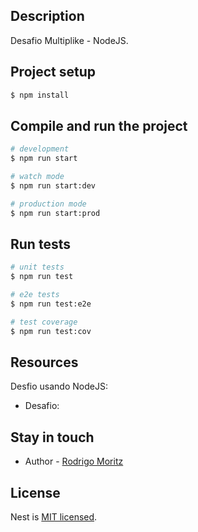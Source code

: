 ## Description

Desafio Multiplike - NodeJS.

## Project setup

```bash
$ npm install
```

## Compile and run the project

```bash
# development
$ npm run start

# watch mode
$ npm run start:dev

# production mode
$ npm run start:prod
```

## Run tests

```bash
# unit tests
$ npm run test

# e2e tests
$ npm run test:e2e

# test coverage
$ npm run test:cov
```

## Resources

Desfio usando NodeJS:

- Desafio:


## Stay in touch

- Author - [Rodrigo Moritz](https://www.instagram.com/rodrigo_moritz/)

## License

Nest is [MIT licensed](https://github.com/nestjs/nest/blob/master/LICENSE).
